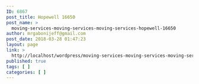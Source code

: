 ```yaml
---
ID: 6867
post_title: Hopewell 16650
post_name: >
  moving-services-moving-services-moving-services-hopewell-16650
author: mrgabonijeff@gmail.com
post_date: 2018-03-28 01:47:23
layout: page
link: >
  http://localhost/wordpress/moving-services-moving-services-moving-services-hopewell-16650/
published: true
tags: [ ]
categories: [ ]
---
```

